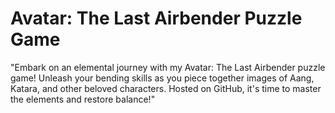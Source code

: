 # Avatar: The Last Airbender Puzzle Game
"Embark on an elemental journey with my Avatar: The Last Airbender puzzle game! Unleash your bending skills as you piece together images of Aang, Katara, and other beloved characters. Hosted on GitHub, it's time to master the elements and restore balance!"
